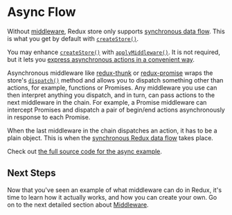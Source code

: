 # Async Flow

Without [middleware](middleware.md), Redux store only supports [synchronous data flow](../basics/data-flow.md). This is what you get by default with [`createStore()`](../api-reference/createstore.md).

You may enhance [`createStore()`](../api-reference/createstore.md) with [`applyMiddleware()`](../api-reference/applymiddleware.md). It is not required, but it lets you [express asynchronous actions in a convenient way](async-actions.md).

Asynchronous middleware like [redux-thunk](https://github.com/gaearon/redux-thunk) or [redux-promise](https://github.com/acdlite/redux-promise) wraps the store's [`dispatch()`](../api-reference/store.md#dispatch) method and allows you to dispatch something other than actions, for example, functions or Promises. Any middleware you use can then interpret anything you dispatch, and in turn, can pass actions to the next middleware in the chain. For example, a Promise middleware can intercept Promises and dispatch a pair of begin/end actions asynchronously in response to each Promise.

When the last middleware in the chain dispatches an action, it has to be a plain object. This is when the [synchronous Redux data flow](../basics/data-flow.md) takes place.

Check out [the full source code for the async example](example-reddit-api.md).

## Next Steps

Now that you've seen an example of what middleware can do in Redux, it's time to learn how it actually works, and how you can create your own. Go on to the next detailed section about [Middleware](middleware.md).

